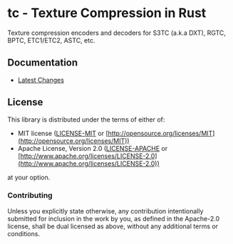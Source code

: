 # tc - Texture Compression in Rust

Texture compression encoders and decoders for S3TC (a.k.a DXT), RGTC, BPTC, ETC1/ETC2, ASTC, etc. 

## Documentation

- [Latest Changes](CHANGELOG.md)

## License

This library is distributed under the terms of either of:

* MIT license ([LICENSE-MIT](LICENSE-MIT) or
[http://opensource.org/licenses/MIT](http://opensource.org/licenses/MIT))
* Apache License, Version 2.0 ([LICENSE-APACHE](LICENSE-APACHE) or
[http://www.apache.org/licenses/LICENSE-2.0](http://www.apache.org/licenses/LICENSE-2.0))

at your option.

### Contributing

Unless you explicitly state otherwise, any contribution intentionally submitted for inclusion in the
work by you, as defined in the Apache-2.0 license, shall be dual licensed as above, without any
additional terms or conditions.